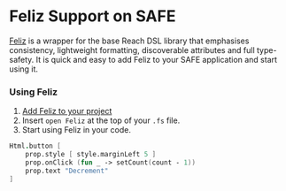 # Feliz Support on SAFE
[Feliz](https://github.com/Zaid-Ajaj/Feliz) is a wrapper for the base Reach DSL library that emphasises consistency, lightweight formatting, discoverable attributes and full type-safety. It is quick and easy to add Feliz to your SAFE application and start using it.

### Using Feliz
1. [Add Feliz to your project](#TODO:_INSERT_LINK)
2. Insert `open Feliz` at the top of your `.fs` file.
3. Start using Feliz in your code.

```fsharp
Html.button [
    prop.style [ style.marginLeft 5 ]
    prop.onClick (fun _ -> setCount(count - 1))
    prop.text "Decrement"
]
```

